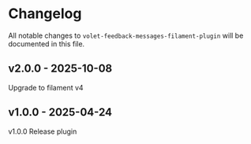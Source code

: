 # Changelog

All notable changes to `volet-feedback-messages-filament-plugin` will be documented in this file.

## v2.0.0 - 2025-10-08

Upgrade to filament v4

## v1.0.0 - 2025-04-24

v1.0.0 Release plugin
